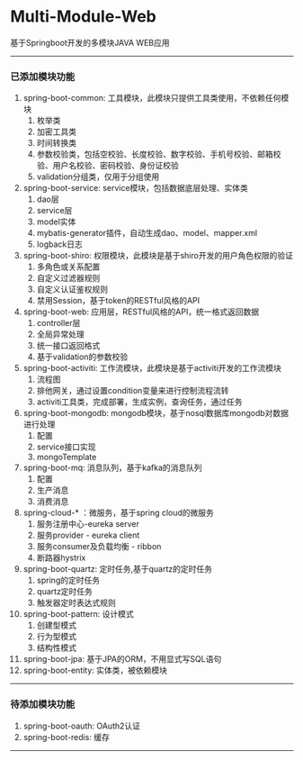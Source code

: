 # **Multi-Module-Web**
基于Springboot开发的多模块JAVA WEB应用

---
### 已添加模块功能
1. spring-boot-common: 工具模块，此模块只提供工具类使用，不依赖任何模块
    1. 枚举类
    2. 加密工具类
    3. 时间转换类
    4. 参数校验类，包括空校验、长度校验、数字校验、手机号校验、邮箱校验、用户名校验、密码校验、身份证校验
    5. validation分组类，仅用于分组使用
2. spring-boot-service: service模块，包括数据底层处理、实体类
    1. dao层
    2. service层
    3. model实体
    4. mybatis-generator插件，自动生成dao、model、mapper.xml
    5. logback日志
3. spring-boot-shiro: 权限模块，此模块是基于shiro开发的用户角色权限的验证
    1. 多角色或关系配置
    2. 自定义过滤器规则
    3. 自定义认证鉴权规则
    4. 禁用Session，基于token的RESTful风格的API
4. spring-boot-web: 应用层，RESTful风格的API，统一格式返回数据
    1. controller层
    2. 全局异常处理
    3. 统一接口返回格式
    4. 基于validation的参数校验
5. spring-boot-activiti: 工作流模块，此模块是基于activiti开发的工作流模块
    1. 流程图
    2. 排他网关，通过设置condition变量来进行控制流程流转
    3. activiti工具类，完成部署，生成实例，查询任务，通过任务
6. spring-boot-mongodb: mongodb模块，基于nosql数据库mongodb对数据进行处理
    1. 配置
    2. service接口实现
    3. mongoTemplate
7. spring-boot-mq: 消息队列，基于kafka的消息队列
    1. 配置
    2. 生产消息
    3. 消费消息
8. spring-cloud-* ：微服务，基于spring cloud的微服务
    1. 服务注册中心-eureka server
    2. 服务provider - eureka client
    3. 服务consumer及负载均衡 - ribbon
    4. 断路器hystrix
9. spring-boot-quartz: 定时任务,基于quartz的定时任务
    1. spring的定时任务
    2. quartz定时任务
    3. 触发器定时表达式规则
10. spring-boot-pattern: 设计模式
    1. 创建型模式
    2. 行为型模式
    3. 结构性模式
11. spring-boot-jpa: 基于JPA的ORM，不用显式写SQL语句
12. spring-boot-entity: 实体类，被依赖模块
---
### 待添加模块功能

1. spring-boot-oauth: OAuth2认证
2. spring-boot-redis: 缓存

---
